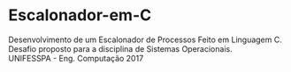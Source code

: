 # Escalonador-em-C
Desenvolvimento de um Escalonador de Processos Feito em Linguagem C.  
Desafio proposto para a disciplina de Sistemas Operacionais.  
UNIFESSPA - Eng. Computação 2017
